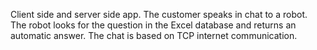 Client side and server side app. The customer speaks in chat to a robot.
The robot looks for the question in the Excel database and returns an automatic answer.
The chat is based on TCP internet communication.
